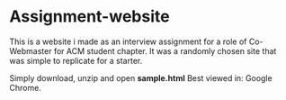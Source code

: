 # Assignment-website
This is a website i made as an interview assignment for a role of Co-Webmaster for ACM student chapter. It was a randomly chosen site that was simple to replicate for a starter.

Simply download, unzip and open <b>sample.html</b>
Best viewed in: Google Chrome.
